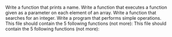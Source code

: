 Write a function that prints a name.
Write a function that executes a function given as a parameter on each element of an array.
Write a function that searches for an integer.
Write a program that performs simple operations.
This file should contain the 5 following functions (not more):
This file should contain the 5 following functions (not more):
